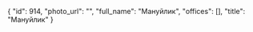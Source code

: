 {
    "id": 914,
    "photo_url": "",
    "full_name": "Мануйлик",
    "offices": [],
    "title": "Мануйлик"
}